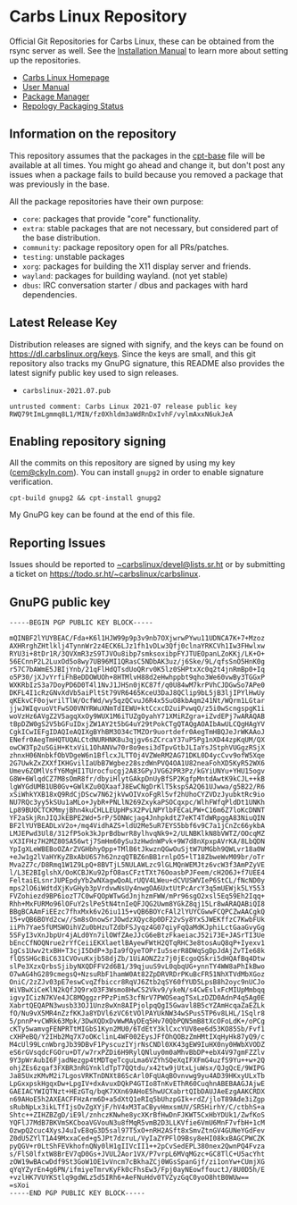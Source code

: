 Carbs Linux Repository
======================

Official Git Repositories for Carbs Linux, these can be obtained from the rsync
server as well. See the [Installation Manual] to learn more about setting up
the repositories.


* [Carbs Linux Homepage](https://carbslinux.org)
* [User Manual](https://carbslinux.org/docs.html)
* [Package Manager](https://git.sr.ht/~carbslinux/cpt)
* [Repology Packaging Status](https://repology.org/repository/carbs)


[Installation Manual]: https://carbslinux.org/install.html

Information on the repository
-----------------------------

This repository assumes that the packages in the [cpt-base] file will be
available at all times. You might go ahead and change it, but don't post any
issues when a package fails to build because you removed a package that was
previously in the base.

[cpt-base]: (./core/cpt/files/cpt-base)

All the package repositories have their own purpose:

- `core`:
  packages that provide "core" functionality.
- `extra`:
  stable packages that are not necessary, but considered part of the base
  distribution.
- `community`:
  package repository open for all PRs/patches.
- `testing`:
  unstable packages
- `xorg`:
  packages for building the X11 display server and friends.
- `wayland`:
  packages for building wayland. (not yet stable)
- `dbus`:
  IRC conversation starter / dbus and packages with hard dependencies.


Latest Release Key
------------------

Distribution releases are signed with signify, and the keys can be found on
<https://dl.carbslinux.org/keys>. Since the keys are small, and this git
repository also tracks my GnuPG signature, this README also provides the
latest signify public key used to sign releases.

- `carbslinux-2021.07.pub`

```
untrusted comment: Carbs Linux 2021-07 release public key
RWQ79tImLgmmq8L1/MIN/fz0Xhldm3aWdRnDxIvhF/vylmAxxN6ukJeA
```


Enabling repository signing
---------------------------

All the commits on this repository are signed by using my key ([cem@ckyln.com]). You can install
`gnupg2` in order to enable signature verification.

    cpt-build gnupg2 && cpt-install gnupg2
    
My GnuPG key can be found at the end of this file.

[cem@ckyln.com]: (mailto:cem@ckyln.com)


Reporting Issues
----------------

Issues should be reported to
[~carbslinux/devel@lists.sr.ht](mailto:~carbslinux/devel@lists.sr.ht)
or by submitting a ticket on <https://todo.sr.ht/~carbslinux/carbslinux>.

GnuPG public key
----------------

```
-----BEGIN PGP PUBLIC KEY BLOCK-----

mQINBF2lYUYBEAC/Fda+K6l1HJW99p9p3v9nb7OXjwrwPYwu11UDNCA7K+7+Mzoz
AXHRrghZHtlklj4TynnWr2z4ECK6LJz1fh1vDLw3Qfj0clnaYRKCVh1Iw3FHwlxw
RYU3i+8tDr1R/3QVXmR3zS9TJVOu8ibp7smksoxibpFYJTUEOpanLZoKKj/LK+O+
56ECnnP2L2LuxOd5o8wy7UB96MI1QRasC5NDbAK3uz/j6Ske/9L/qfsSnO5HnK0g
r57C7bAWmE5JBIjYnb/21qFlHdQTsdUoQRrv0K5lz0SHPtxXc0q2t4jnRmBp0+Iq
o5P30/jXJvYrfiFhBeDDOWUOh+8HTMlvH88d2eHwhppbt9qho3We60vwBy3TGGxP
WXKRbIzS3a7DoyPD6D0T4l1NvJ1JHSn0jKC87f/q0U84wM7krPVhCJDGwSo7APe0
DKFL4I1cRzGNvXdVb5aiPltSt79VR6465KceU3DaJ8QClip9bL5jB3ljIPYlHwUy
qKEkvCF0ojwrilTlW/OcfWd/wy5qzQCvuJ6R4x5SuO8kbAqm241Nt/WQrm1LGtar
jjwJWIqvuoVtFwSO0VNYRWuXNmTdIEWU+ktCcxcD2uiPvwqO/z5i0wScngspgK1i
woVzHz6AVgZ2V5agqXxOy9WUX1M6iTUZgOyahY71XMiRZgra+iZvdEPj7wARAQAB
tBpDZW0gS2V5bGFuIDxjZW1AY2t5bG4uY29tPokCTgQTAQgAOAIbAwULCQgHAgYV
CgkICwIEFgIDAQIeAQIXgBYhBM3O34cTMZOr9uortdefr0AegTmHBQJeJrWKAAoJ
ENefr0AegTmHQTUQALCtdNURHNK8u3qjgv6sZCrcaY37uP5Pg1nXD44zpKqUM/QX
owCW3Tp2uSGiH+KtxViL1OhANVw70r8o9esi3dTpvGtbJLIaYsJStphVUGgzRSjX
zhnxH06NnbkfObVDgeW6n1BflcxJLTTOj4VZWeRM2AG71DKL0D4ycCvv9ofW5Xqe
2G7UwkZxZXXfIKHGvilIaUbB7Wgbez28szdWnPVQ4OA1U82neaFohXD5KyR52WX6
Umev6ZOMlVsfY6MqHI1TUrocfucgj2A83GPyJVG62PR3Pz/kGYiUNYu+YHU15ogv
G8W+6WlqdCZ7M8sOmR8fr/dbyiHlytGAkpDnUyBfSP2KgfpMntdAwtK9kCJL++kB
lgWYGdUMB1UB0Gv+GWlKZu0QXaafJ8EwCNgDrKlT5kspSA2Q61UJwwa/g5B22/R6
xSiWhkYXB18xQ9RdCjDScw7N62jkVwOIVxoFgRl5vf2hUhoCYZVDzJyubktRc9io
NU7RQc3yy5kSUu1aMLo+JybR+PNLlN269ZxykaPSOCqxpc/WlhFWfqPldDt1UNKh
Lp89BUOCTCKMmyjBhn4kuCHLLEUpHPsX2PvLNPYlbFECaLPW+C16m6Z7loKcDNNT
YF2aSkjRnJIQJkEBPE2Wd+5rP/5ONWcjag4JnhpkdtZ7eKT4TdWRpggA83NiuQIN
BF2lYUYBEADLxV2o+/mq4VidhAZS+ldU2Me5uR7EYS5bbf6v9C7a1jCnZc66ykbA
LMJEPwd3Ul8/312fP5ok3kJprBdbwrR8ylhvqNk9+2/ULNBKlkN8bVWTZ/OOcqMZ
vX3IFHz7H2MZ80SA56wtj7SmHm60ySu3zHwdnWPvk+9W7d8nXpxpAVrKA/8LbQDN
YpIgXLeWBEBoOZArZVGHbhyOpp+TMlB6tJkwznQGwOuSjtW7UMGbh9QWLvr18a0W
+eJw1g2lVaHYKyZBxAbU6S7h62nzqQTBZ6nBB1rnlpO5+lT18ZbweWvM09br/oTr
Mva2Z7c/D8Rmq1W1Z9LpQ+8BVTjL5NULAWLzc9lGLMQnWEMJtz6vcW3f3AmPZyVE
l/L3E2BIglshX/OoKCBJKu92pfO8asCFztTXt76OoasbPJFeem/cH2O6J+f7UEE4
FeltaiELsnrJUPEpdyYb2wNXagwQoALrUQV4LWeu+dCVUSWVIeP6StCL/fNcND0y
mps2lO6iWdtdXjKvGHyb3pVrdvwNsUy4nwgOA6UxtUtPcArcY3q5mUEWjk5LY553
FVZohiezd9BP6iozT7C0wFQOpWTwGdJnjhzmFWW/mPr96sgO2xsl5Eq59Eh2Iqq+
Rhh+MxFURMo96lOFuY2slPe5tN4tnIeQFJQG2Uwm8YGkZ8qj15Lr8wARAQABiQI8
BBgBCAAmFiEEzc7fhxMxk6v26iu115+vQB6BOYcFAl2lYUYCGwwFCQPCZwAACgkQ
15+vQB6BOYd2cw//Sm8sOnowSrJOwdzXQyc8p0DF22vSy8YxSJWEKffzC7KwbFUk
iiPh7Yae5fUMSWOihVZu0bHzuTZdbFSJyqz4G07qiyFqQaMdKJphiLctGaaGvyGg
5SFyI3vXnJbpUr4jALd0Yn7ilOWfZAeJJcG6eBtzFkaeiacJ52i73E+JASrTI3Ue
bEncCfNOQNrue2rYfCeiiEKXlaetlBAyewFWtH2QTqRHC3e8tosAuQ8qP+Iyexv1
1gCs1Uwv2txBH+T3cjI5DdP+3pIa9fQyeTOPrIu5serR8DWqSgDpJdAjZvTIe68k
flQSSHGcBiC631CVOvuKxjb58djZb/1UiAONZ2z7j0jEcgoQSkri5dHQAfBq4Dtw
slPe3XzxQrbsSjibyNXQDFFV2d6B1/39qjuuS9vL0qbqUG+ynnTY4WW8aPhIkBwo
O7wAG4hG289cmegsQ+NzsuRbF1hamW0At82ZpDRVRDrPKuBcFR51NhXTVdMbXGoz
OniC/2zZJv03pE7eswCvqZfbiccr8RqVJ6Ztb2qSY60fYUD5LpsB8h2oyc9nUCJo
WiVBwXiCeKlN2kQfJQ9rxO3F3Wsmo8HwCS2Vkv9/ykeN/s4CwEslxFcMIUpMmbqq
igvyICizN7KVe4JC8MQggzrPPzPimS3cfNrV7PWOSeagTSxLzDZD0AdnP4q5Ag0E
XabrtQEQAPN3wusb33OJ1Unz8wXn8AIPjolpqQgI5Gwavl8B5cYZAmHcqaZaEZLk
fO/Nu9vX5MR4nZzfKKJa8YDVl6zVC6tVOlPAYUkNW34wSPus5TP6v8LHL/1Sqlr8
5/pnnP+vCWRk63Mpk/3DwXQDxDvWwMAyDEq5Hv70QbPQN5mB8tXcOFoLdK+/oPCg
cKTy5wamvgFENPRTtMIGbS1Kyn2MU0/6TdEtY3klCxcYUV8ee6d53KO85Sb/Fvf1
cXHPeBQ/Y2IHb2Mq7X7oOKclinL4WF002EysJFfOhQOBzZmHMtIXqHyHk87yQ9/c
M4cUl99LcnWbrgJb39DBvF1PyscuzIYjrNsCNDl0XK43gEW9IuHX0ny0HWbXVODZ
eS6rGVsqdcFGOru+DT/w7rxPZDi6H9RylQNluy0m0aMhvBbDP+ebX4V97gmFZZlv
9Y3pWrAubI6FjadNezgp4tMDTqeTcguLma6VZYhSQeXqIFXFmG4uzfS9Yu++w+2Q
ohjZEs6zqaf3FXBR3nRGYnkldTpT7QQtdu/x42tw9jUtxLjuWsx/QJgQcE/9WIPG
Ja85UxzKMvM2i7LgosVRKTnDNXt86ScArl0FqUAqBOvnvwg9yu4AD39HKxyULxTb
LpGxxpskHgqxDw+LpgIV+dxAvuxDQkP4GTIo8TnKvEThR60CuqhnABEBAAGJAjwE
GAEIACYWIQTNzt+HEzGTq/bqK7XXn69AHoE5hwUCXabrtQIbDAUJAeEzgAAKCRDX
n69AHoE5h2AXEACFFHzArm6D+a5dXtQ1eRIq5bUhzpGIk+rdZ/jloT89Ade3iZgp
sRubNpLx3ikLTfIjsOvZgXYjF/hV4xM3TaCByvHmxsmUV/SR5HirhY/C/ctbhS+a
Shtc++ZIHZBZgD/iE9l/znhczKNwhe8ycXKrBfHwDnFJKWT5CxHbYDUk1/ZwfKoS
YQFlJ7MdB7BKVmSKCboaVGVouN3u8fMqR5vmB2D3LLKVfie6VmU6MnF7vfbH+1cM
OzwpQ2cuc4XysJ4uIvE8qG3D5sal97T5xO+nRH2ASft8xSmvZtnGV4GUNeYGdFev
Z0dU5ZYlT1A49MxxaCed+g5JPt7dzruL/VyIaZYPFlO9Bsy8eHI08kxBAGCPWCZK
pyQGV+r0LtShFEVkhofnQNy0lH1gIIVcII1++2pCvSedEPL380nex2QwnPQ4Fvza
s/FlS0lfxtW8BrEV7qD0Gs+JVUL2Aor1VX/P7vrpL6MVqMGzc+GC8TlC+U5acYht
zOW19wBAcwDdf9St3GoW1OE1vVncm7cBkhaZCj0WGsSpanGjf/zi1onYw+CUmjXG
qYqYZyrEn4g6PN/ifmiyeTmrvKyFk0cFhsEw3/Fpj0ayNEowffouctJ/8U0D5h/E
+vzlHK7VUYKStlq9gdWLz5d5IRh6+AeFNuHdv0TVZyzGqC0yoO8htB0WUw==
=sXoi
-----END PGP PUBLIC KEY BLOCK-----
```

